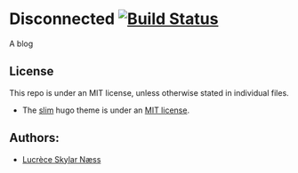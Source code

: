 # Disconnected [![Build Status](https://travis-ci.org/lucynaess/disconnected.svg?branch=master)](https://travis-ci.org/lucynaess/disconnected)
A blog

## License
This repo is under an MIT license, unless otherwise stated in individual files.

- The [slim](https://github.com/zhe/hugo-theme-slim) hugo theme is under an [MIT license](https://github.com/zhe/hugo-theme-slim/blob/master/LICENSE.md).

## Authors:

- [Lucrèce Skylar Næss](https://github.com/lucynaess)
